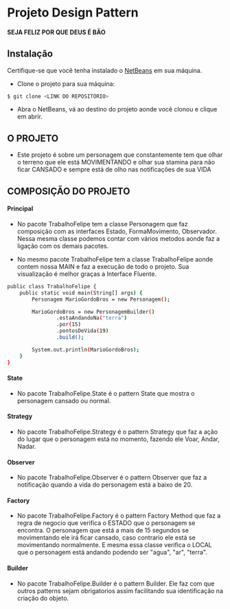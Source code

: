 Projeto Design Pattern
=====================

#### SEJA FELIZ POR QUE DEUS É BÃO 

## Instalação

Certifique-se que você tenha instalado o [NetBeans](https://netbeans.org/downloads/) em sua máquina.

- Clone o projeto para sua máquina:

```bash
$ git clone <LINK DO REPOSITÓRIO>
```

- Abra o NetBeans, vá ao destino do projeto aonde você clonou e clique em abrir.

## O PROJETO

- Este projeto é sobre um personagem que constantemente tem que olhar o terreno que ele está MOVIMENTANDO e olhar sua stamina para não ficar CANSADO e sempre está de olho nas notificações de sua VIDA

## COMPOSIÇÃO DO PROJETO

#### Principal 

- No pacote TrabalhoFelipe tem a classe Personagem que faz composição com as interfaces Estado, FormaMovimento, Observador. Nessa mesma classe podemos contar com vários metodos aonde faz a ligação com os demais pacotes.

- No mesmo pacote TrabalhoFelipe tem a classe TrabalhoFelipe aonde contem nossa MAIN e faz a execução de todo o projeto. Sua visualização é melhor graças a Interface Fluente.
```bash
public class TrabalhoFelipe {
    public static void main(String[] args) {
        Personagem MarioGordoBros = new Personagem();

        MarioGordoBros = new PersonagemBuilder()
                .estaAndandoNa("terra")
                .por(15)
                .pontosDeVida(19)
                .build();

        System.out.println(MarioGordoBros);
    }
}
```

#### State

- No pacote TrabalhoFelipe.State é o pattern State que mostra o personagem cansado ou normal.

#### Strategy

- No pacote TrabalhoFelipe.Strategy é o pattern Strategy que faz a ação do lugar que o personagem está no momento, fazendo ele Voar, Andar, Nadar.

#### Observer

- No pacote TrabalhoFelipe.Observer é o pattern Observer que faz a notificação quando a vida do personagem está a baixo de 20.

#### Factory

- No pacote TrabalhoFelipe.Factory é o pattern Factory Method que faz a regra de negocio que verifica o ESTADO que o personagem se encontra. O personagem que está a mais de 15 segundos se movimentando ele irá ficar cansado, caso contrario ele está se movimentando normalmente. E mesma essa classe verifica o LOCAL que o personagem está andando podendo ser "agua", "ar", "terra".

#### Builder

- No pacote TrabalhoFelipe.Builder é o pattern Builder. Ele faz com que outros patterns sejam obrigatorios assim facilitando sua identificação na criação do objeto.
